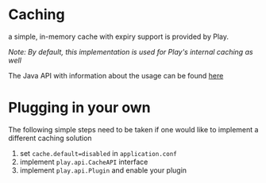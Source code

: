 # Caching

a simple, in-memory cache with expiry support is provided by Play.

_Note: By default, this implementation is used for Play's internal caching as well_

The Java API with information about the usage can be found [here](https://github.com/playframework/Play20/blob/master/framework/play/src/main/java/play/cache/Cache.java )

# Plugging in your own 
The following simple steps need to be taken if one would like to implement a different caching solution

1. set ```cache.default=disabled``` in ```application.conf```
2. implement ```play.api.CacheAPI``` interface
3. implement ```play.api.Plugin``` and enable your plugin
